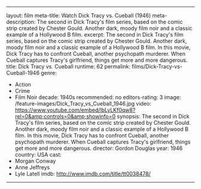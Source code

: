 ---

layout: film
meta-title: Watch Dick Tracy vs. Cueball (1946)
meta-description: The second in Dick Tracy's film series, based on the comic strip created by Chester Gould. Another dark, moody film noir and a classic example of a Hollywood B film. 
excerpt: The second in Dick Tracy's film series, based on the comic strip created by Chester Gould. Another dark, moody film noir and a classic example of a Hollywood B film. In this movie, Dick Tracy has to confront Cueball, another psychopath murderer. When Cueball captures Tracy's girlfriend, things get more and more dangerous. 
title: Dick Tracy vs. Cueball
runtime: 62
permalink: films/Dick-Tracy-vs-Cueball-1946
genre: 
- Action
- Crime
- Film Noir 
decade: 1940s
recommended: no
editors-rating: 3
image: /feature-images/Dick_Tracy_vs_Cueball_1946.jpg
video: https://www.youtube.com/embed/lbLyLKf0qw8?rel=0&amp;controls=0&amp;showinfo=0
synopsis: The second in Dick Tracy's film series, based on the comic strip created by Chester Gould. Another dark, moody film noir and a classic example of a Hollywood B film. In this movie, Dick Tracy has to confront Cueball, another psychopath murderer. When Cueball captures Tracy's girlfriend, things get more and more dangerous. 
director: Gordon Douglas
year: 1946
country: USA
cast: 
- Morgan Conway
- Anne Jeffreys
- Lyle Latell
imdb: http://www.imdb.com/title/tt0038478/

---